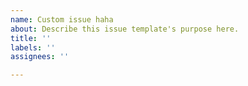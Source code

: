 ```yaml
---
name: Custom issue haha
about: Describe this issue template's purpose here.
title: ''
labels: ''
assignees: ''

---
```



